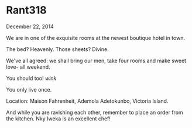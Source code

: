 # Rant318


December 22, 2014

We are in one of the exquisite rooms at the newest boutique hotel in town.

The bed? Heavenly. Those sheets? Divine.

We've all agreed: we shall bring our men, take four rooms and make sweet love- all weekend.

You should too! *wink*

You only live once.

Location: Maison Fahrenheit, Ademola Adetokunbo, Victoria Island.

And while you are ravishing each other, remember to place an order from the kitchen. Nky Iweka is an excellent chef!